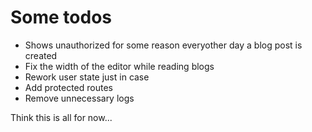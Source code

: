 # Some todos

- Shows unauthorized for some reason everyother day a blog post is created
- Fix the width of the editor while reading blogs
- Rework user state just in case
- Add protected routes
- Remove unnecessary logs

Think this is all for now...
